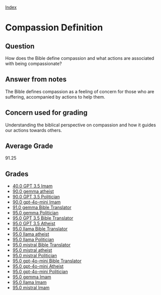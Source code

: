 
[Index](../../index.md)
# Compassion Definition
## Question
How does the Bible define compassion and what actions are associated with being compassionate?

## Answer from notes
The Bible defines compassion as a feeling of concern for those who are suffering, accompanied by actions to help them.

## Concern used for grading
Understanding the biblical perspective on compassion and how it guides our actions towards others.

## Average Grade
91.25

## Grades
 * [40.0 GPT 3.5 Imam](../answers/GPT_3.5_Imam/Compassion_Definition.md)
 * [90.0 gemma atheist](../answers/gemma_atheist/Compassion_Definition.md)
 * [90.0 GPT 3.5 Politician](../answers/GPT_3.5_Politician/Compassion_Definition.md)
 * [90.0 gpt-4o-mini Imam](../answers/gpt-4o-mini_Imam/Compassion_Definition.md)
 * [91.0 gemma Bible Translator](../answers/gemma_Bible_Translator/Compassion_Definition.md)
 * [95.0 gemma Politician](../answers/gemma_Politician/Compassion_Definition.md)
 * [95.0 GPT 3.5 Bible Translator](../answers/GPT_3.5_Bible_Translator/Compassion_Definition.md)
 * [95.0 GPT 3.5 Atheist](../answers/GPT_3.5_Atheist/Compassion_Definition.md)
 * [95.0 llama Bible Translator](../answers/llama_Bible_Translator/Compassion_Definition.md)
 * [95.0 llama atheist](../answers/llama_atheist/Compassion_Definition.md)
 * [95.0 llama Politician](../answers/llama_Politician/Compassion_Definition.md)
 * [95.0 mistral Bible Translator](../answers/mistral_Bible_Translator/Compassion_Definition.md)
 * [95.0 mistral atheist](../answers/mistral_atheist/Compassion_Definition.md)
 * [95.0 mistral Politician](../answers/mistral_Politician/Compassion_Definition.md)
 * [95.0 gpt-4o-mini Bible Translator](../answers/gpt-4o-mini_Bible_Translator/Compassion_Definition.md)
 * [95.0 gpt-4o-mini Atheist](../answers/gpt-4o-mini_Atheist/Compassion_Definition.md)
 * [95.0 gpt-4o-mini Politician](../answers/gpt-4o-mini_Politician/Compassion_Definition.md)
 * [95.0 gemma Imam](../answers/gemma_Imam/Compassion_Definition.md)
 * [95.0 llama Imam](../answers/llama_Imam/Compassion_Definition.md)
 * [95.0 mistral Imam](../answers/mistral_Imam/Compassion_Definition.md)

